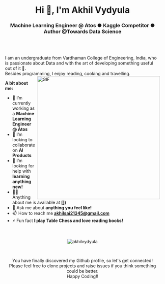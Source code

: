<h1 align="center">Hi 👋, I'm Akhil Vydyula</h1>
<h3 align="center">Machine Learning Engineer @ Atos ● Kaggle Competitor ● Author @Towards Data Science </h3>

<br />
<br />
<br />
I am an undergraduate from Vardhaman College of Engineering, India, who is passionate about Data and with the art of developing something useful out of it 🚀.
<br/>
Besides programming, I enjoy reading, cooking and travelling.
<br>
<img align="right" alt="GIF" src="https://media.giphy.com/media/S8g9YqOKTN5G8DPvBo/giphy.gif" width="400px" />
  
**A bit about me:**

- 🔭 I’m currently working as a **Machine Learning Engineer @ Atos**
- 👯 I’m looking to collaborate on **AI Products**
- 🤔 I’m looking for help with **learning anything new!**
- 👨‍💻 Anything about me is available at **[])**
- 💬 Ask me about **anything you feel like!**
- 📫 How to reach me **akhilsai21345@gmail.com**
- ⚡ Fun fact **I play Table Chess and love reading books!**

<br>
<p align="center">
<img src="https://github-readme-stats.vercel.app/api?username=akhilvydyula&show_icons=true" alt="akhilvydyula"/>
</p>

<br>
<p align="center">
You have finally discovered my Github profile, so let's get connected!
<br/>
Please feel free to clone projects and raise issues if you think something could be better.
<br/>
Happy Coding!!
</p>  
